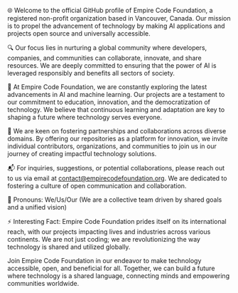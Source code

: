 🌐 Welcome to the official GitHub profile of Empire Code Foundation, a registered non-profit organization based in Vancouver, Canada. Our mission is to propel the advancement of technology by making AI applications and projects open source and universally accessible.

🔍 Our focus lies in nurturing a global community where developers, companies, and communities can collaborate, innovate, and share resources. We are deeply committed to ensuring that the power of AI is leveraged responsibly and benefits all sectors of society.

🌿 At Empire Code Foundation, we are constantly exploring the latest advancements in AI and machine learning. Our projects are a testament to our commitment to education, innovation, and the democratization of technology. We believe that continuous learning and adaptation are key to shaping a future where technology serves everyone.

🤝 We are keen on fostering partnerships and collaborations across diverse domains. By offering our repositories as a platform for innovation, we invite individual contributors, organizations, and communities to join us in our journey of creating impactful technology solutions.

📬 For inquiries, suggestions, or potential collaborations, please reach out to us via email at contact@empirecodefoundation.org. We are dedicated to fostering a culture of open communication and collaboration.

👥 Pronouns: We/Us/Our (We are a collective team driven by shared goals and a unified vision)

⚡ Interesting Fact: Empire Code Foundation prides itself on its international reach, with our projects impacting lives and industries across various continents. We are not just coding; we are revolutionizing the way technology is shared and utilized globally.

Join Empire Code Foundation in our endeavor to make technology accessible, open, and beneficial for all. Together, we can build a future where technology is a shared language, connecting minds and empowering communities worldwide.

<!---
empirecodefoundation/empirecodefoundation is a ✨ special ✨ repository because its `README.md` (this file) appears on your GitHub profile.
You can click the Preview link to take a look at your changes.
--->
